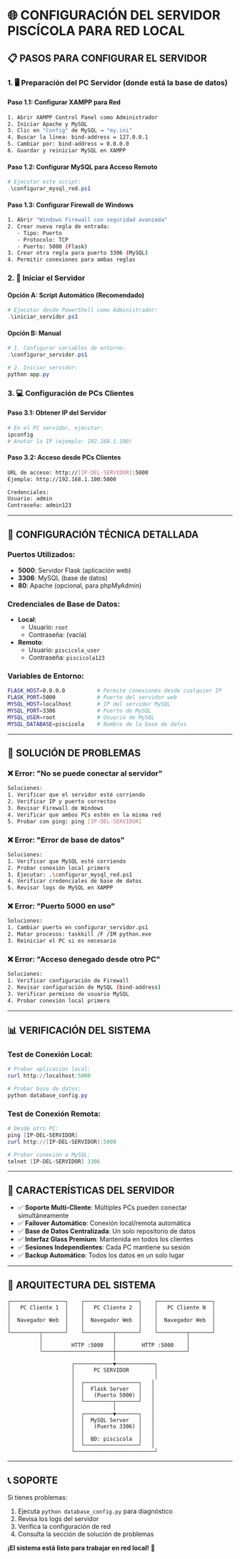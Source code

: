 # 🌐 CONFIGURACIÓN DEL SERVIDOR PISCÍCOLA PARA RED LOCAL

## 📋 PASOS PARA CONFIGURAR EL SERVIDOR

### 1. 🖥️ **Preparación del PC Servidor (donde está la base de datos)**

#### **Paso 1.1: Configurar XAMPP para Red**
```bash
1. Abrir XAMPP Control Panel como Administrador
2. Iniciar Apache y MySQL
3. Clic en "Config" de MySQL → "my.ini"
4. Buscar la línea: bind-address = 127.0.0.1
5. Cambiar por: bind-address = 0.0.0.0
6. Guardar y reiniciar MySQL en XAMPP
```

#### **Paso 1.2: Configurar MySQL para Acceso Remoto**
```powershell
# Ejecutar este script:
.\configurar_mysql_red.ps1
```

#### **Paso 1.3: Configurar Firewall de Windows**
```bash
1. Abrir "Windows Firewall con seguridad avanzada"
2. Crear nueva regla de entrada:
   - Tipo: Puerto
   - Protocolo: TCP
   - Puerto: 5000 (Flask)
3. Crear otra regla para puerto 3306 (MySQL)
4. Permitir conexiones para ambas reglas
```

### 2. 🚀 **Iniciar el Servidor**

#### **Opción A: Script Automático (Recomendado)**
```powershell
# Ejecutar desde PowerShell como Administrador:
.\iniciar_servidor.ps1
```

#### **Opción B: Manual**
```powershell
# 1. Configurar variables de entorno:
.\configurar_servidor.ps1

# 2. Iniciar servidor:
python app.py
```

### 3. 💻 **Configuración de PCs Clientes**

#### **Paso 3.1: Obtener IP del Servidor**
```powershell
# En el PC servidor, ejecutar:
ipconfig
# Anotar la IP (ejemplo: 192.168.1.100)
```

#### **Paso 3.2: Acceso desde PCs Clientes**
```bash
URL de acceso: http://[IP-DEL-SERVIDOR]:5000
Ejemplo: http://192.168.1.100:5000

Credenciales:
Usuario: admin
Contraseña: admin123
```

---

## 🔧 CONFIGURACIÓN TÉCNICA DETALLADA

### **Puertos Utilizados:**
- **5000**: Servidor Flask (aplicación web)
- **3306**: MySQL (base de datos)
- **80**: Apache (opcional, para phpMyAdmin)

### **Credenciales de Base de Datos:**
- **Local**: 
  - Usuario: `root`
  - Contraseña: (vacía)
- **Remoto**: 
  - Usuario: `piscicola_user`
  - Contraseña: `piscicola123`

### **Variables de Entorno:**
```bash
FLASK_HOST=0.0.0.0          # Permite conexiones desde cualquier IP
FLASK_PORT=5000             # Puerto del servidor web
MYSQL_HOST=localhost        # IP del servidor MySQL
MYSQL_PORT=3306             # Puerto de MySQL
MYSQL_USER=root             # Usuario de MySQL
MYSQL_DATABASE=piscicola    # Nombre de la base de datos
```

---

## 🚨 SOLUCIÓN DE PROBLEMAS

### **❌ Error: "No se puede conectar al servidor"**
```bash
Soluciones:
1. Verificar que el servidor esté corriendo
2. Verificar IP y puerto correctos
3. Revisar Firewall de Windows
4. Verificar que ambos PCs estén en la misma red
5. Probar con ping: ping [IP-DEL-SERVIDOR]
```

### **❌ Error: "Error de base de datos"**
```bash
Soluciones:
1. Verificar que MySQL esté corriendo
2. Probar conexión local primero
3. Ejecutar: .\configurar_mysql_red.ps1
4. Verificar credenciales de base de datos
5. Revisar logs de MySQL en XAMPP
```

### **❌ Error: "Puerto 5000 en uso"**
```bash
Soluciones:
1. Cambiar puerto en configurar_servidor.ps1
2. Matar procesos: taskkill /F /IM python.exe
3. Reiniciar el PC si es necesario
```

### **❌ Error: "Acceso denegado desde otro PC"**
```bash
Soluciones:
1. Verificar configuración de Firewall
2. Revisar configuración de MySQL (bind-address)
3. Verificar permisos de usuario MySQL
4. Probar conexión local primero
```

---

## 📊 VERIFICACIÓN DEL SISTEMA

### **Test de Conexión Local:**
```powershell
# Probar aplicación local:
curl http://localhost:5000

# Probar base de datos:
python database_config.py
```

### **Test de Conexión Remota:**
```powershell
# Desde otro PC:
ping [IP-DEL-SERVIDOR]
curl http://[IP-DEL-SERVIDOR]:5000

# Probar conexión a MySQL:
telnet [IP-DEL-SERVIDOR] 3306
```

---

## 🌟 CARACTERÍSTICAS DEL SERVIDOR

- ✅ **Soporte Multi-Cliente**: Múltiples PCs pueden conectar simultáneamente
- ✅ **Failover Automático**: Conexión local/remota automática
- ✅ **Base de Datos Centralizada**: Un solo repositorio de datos
- ✅ **Interfaz Glass Premium**: Mantenida en todos los clientes
- ✅ **Sesiones Independientes**: Cada PC mantiene su sesión
- ✅ **Backup Automático**: Todos los datos en un solo lugar

---

## 🎯 ARQUITECTURA DEL SISTEMA

```
┌─────────────────┐    ┌─────────────────┐    ┌─────────────────┐
│   PC Cliente 1  │    │   PC Cliente 2  │    │   PC Cliente N  │
│                 │    │                 │    │                 │
│  Navegador Web  │    │  Navegador Web  │    │  Navegador Web  │
│                 │    │                 │    │                 │
└─────────┬───────┘    └─────────┬───────┘    └─────────┬───────┘
          │                      │                      │
          │         HTTP :5000   │        HTTP :5000    │
          └──────────────────────┼──────────────────────┘
                                 │
                    ┌────────────▼────────────┐
                    │      PC SERVIDOR        │
                    │                         │
                    │  ┌─────────────────┐   │
                    │  │  Flask Server   │   │
                    │  │   (Puerto 5000) │   │
                    │  └─────────┬───────┘   │
                    │            │           │
                    │  ┌─────────▼───────┐   │
                    │  │  MySQL Server   │   │
                    │  │   (Puerto 3306) │   │
                    │  │                 │   │
                    │  │  BD: piscicola  │   │
                    │  └─────────────────┘   │
                    └─────────────────────────┘
```

---

## 📞 SOPORTE

Si tienes problemas:
1. Ejecuta `python database_config.py` para diagnóstico
2. Revisa los logs del servidor
3. Verifica la configuración de red
4. Consulta la sección de solución de problemas

**¡El sistema está listo para trabajar en red local!** 🎉
